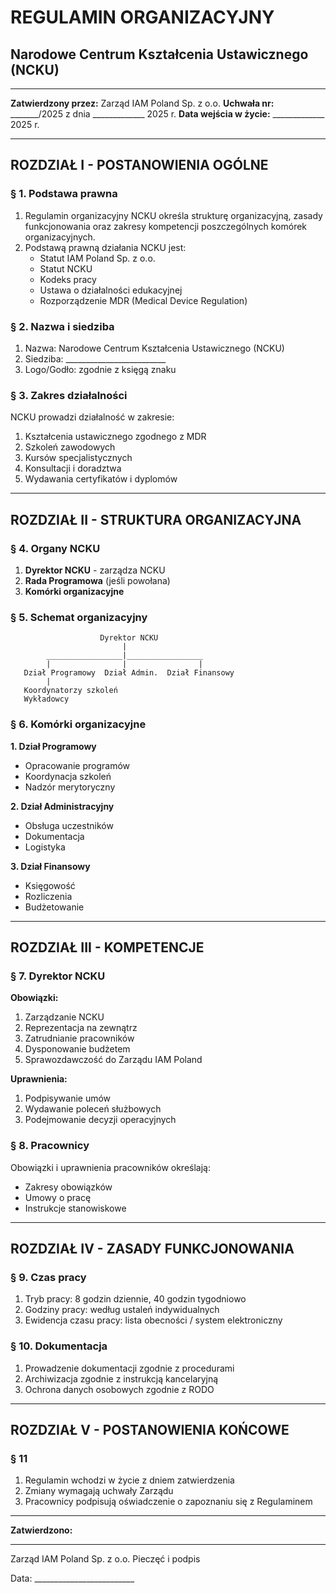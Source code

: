 # REGULAMIN ORGANIZACYJNY
## Narodowe Centrum Kształcenia Ustawicznego (NCKU)

---

**Zatwierdzony przez:** Zarząd IAM Poland Sp. z o.o.
**Uchwała nr:** _______/2025 z dnia _____________ 2025 r.
**Data wejścia w życie:** _____________ 2025 r.

---

## ROZDZIAŁ I - POSTANOWIENIA OGÓLNE

### § 1. Podstawa prawna
1. Regulamin organizacyjny NCKU określa strukturę organizacyjną, zasady funkcjonowania oraz zakresy kompetencji poszczególnych komórek organizacyjnych.
2. Podstawą prawną działania NCKU jest:
   - Statut IAM Poland Sp. z o.o.
   - Statut NCKU
   - Kodeks pracy
   - Ustawa o działalności edukacyjnej
   - Rozporządzenie MDR (Medical Device Regulation)

### § 2. Nazwa i siedziba
1. Nazwa: Narodowe Centrum Kształcenia Ustawicznego (NCKU)
2. Siedziba: _________________________
3. Logo/Godło: zgodnie z księgą znaku

### § 3. Zakres działalności
NCKU prowadzi działalność w zakresie:
1. Kształcenia ustawicznego zgodnego z MDR
2. Szkoleń zawodowych
3. Kursów specjalistycznych
4. Konsultacji i doradztwa
5. Wydawania certyfikatów i dyplomów

---

## ROZDZIAŁ II - STRUKTURA ORGANIZACYJNA

### § 4. Organy NCKU
1. **Dyrektor NCKU** - zarządza NCKU
2. **Rada Programowa** (jeśli powołana)
3. **Komórki organizacyjne**

### § 5. Schemat organizacyjny

```
                    Dyrektor NCKU
                         |
        _________________|_________________
        |                |                |
   Dział Programowy  Dział Admin.  Dział Finansowy
        |
   Koordynatorzy szkoleń
   Wykładowcy
```

### § 6. Komórki organizacyjne

**1. Dział Programowy**
   - Opracowanie programów
   - Koordynacja szkoleń
   - Nadzór merytoryczny

**2. Dział Administracyjny**
   - Obsługa uczestników
   - Dokumentacja
   - Logistyka

**3. Dział Finansowy**
   - Księgowość
   - Rozliczenia
   - Budżetowanie

---

## ROZDZIAŁ III - KOMPETENCJE

### § 7. Dyrektor NCKU

**Obowiązki:**
1. Zarządzanie NCKU
2. Reprezentacja na zewnątrz
3. Zatrudnianie pracowników
4. Dysponowanie budżetem
5. Sprawozdawczość do Zarządu IAM Poland

**Uprawnienia:**
1. Podpisywanie umów
2. Wydawanie poleceń służbowych
3. Podejmowanie decyzji operacyjnych

### § 8. Pracownicy

Obowiązki i uprawnienia pracowników określają:
- Zakresy obowiązków
- Umowy o pracę
- Instrukcje stanowiskowe

---

## ROZDZIAŁ IV - ZASADY FUNKCJONOWANIA

### § 9. Czas pracy
1. Tryb pracy: 8 godzin dziennie, 40 godzin tygodniowo
2. Godziny pracy: według ustaleń indywidualnych
3. Ewidencja czasu pracy: lista obecności / system elektroniczny

### § 10. Dokumentacja
1. Prowadzenie dokumentacji zgodnie z procedurami
2. Archiwizacja zgodnie z instrukcją kancelaryjną
3. Ochrona danych osobowych zgodnie z RODO

---

## ROZDZIAŁ V - POSTANOWIENIA KOŃCOWE

### § 11
1. Regulamin wchodzi w życie z dniem zatwierdzenia
2. Zmiany wymagają uchwały Zarządu
3. Pracownicy podpisują oświadczenie o zapoznaniu się z Regulaminem

---

**Zatwierdzono:**

_________________________
Zarząd IAM Poland Sp. z o.o.
Pieczęć i podpis

Data: _________________________
